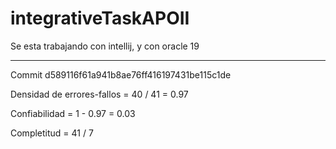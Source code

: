 # integrativeTaskAPOII
Se esta trabajando con intellij, y con oracle 19

-------------------------------------------------------------------

Commit d589116f61a941b8ae76ff416197431be115c1de  

Densidad de errores-fallos = 40 / 41 = 0.97  

Confiabilidad = 1 - 0.97 = 0.03  

Completitud = 41 / 7
